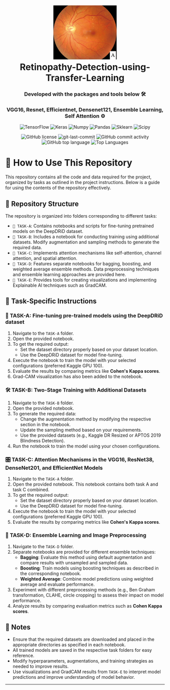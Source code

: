 <div align="center">  
<h1 align="center">  
 <img src="Img/Fundus_-_diabetic_retinopathy.png" alt="App Icon" width="200">  
<br>Retinopathy-Detection-using-Transfer-Learning</h1>  
<h3>Developed with the packages and tools below 🛠️</h3>  
<h3>VGG16, Resnet, Efficientnet, Densenet121, Ensemble Learning, Self Attention ⚙️</h3>  
<p align="center">  
<img src="https://img.shields.io/badge/TensorFlow-blue?style=flat&logo=tensorflow&logoSize=auto&labelColor=gray" alt="TensorFlow" />  
<img src="https://img.shields.io/badge/Keras-blue?style=flat&logo=keras&logoSize=auto&labelColor=gray", alt="Keras"/>  
<img src="https://img.shields.io/badge/Numpy-blue?style=flat&logo=numpy&logoSize=auto&labelColor=gray", alt="Numpy"/>  
<img src="https://img.shields.io/badge/Pandas-blue?style=flat&logo=pandas&logoSize=auto&labelColor=gray", alt="Pandas"/>  
<img src="https://img.shields.io/badge/Scikitlearn-blue?style=flat&logo=scikitlearn&logoSize=auto&labelColor=gray", alt="Sklearn"/>  
<img src="https://img.shields.io/badge/Scipy-blue?style=flat&logo=scipy&logoSize=auto&labelColor=gray", alt="Scipy"/>  
</p>  
<img src="https://img.shields.io/github/license/Abu-Taher-web/Retinopathy-Detection-using-Transfer-Learning?style=for-the-badge&color=5D6D7E" alt="GitHub license" />  
<img src="https://img.shields.io/github/last-commit/Abu-Taher-web/Retinopathy-Detection-using-Transfer-Learning?style=for-the-badge&color=5D6D7E" alt="git-last-commit" />  
<img src="https://img.shields.io/github/commit-activity/m/Abu-Taher-web/Retinopathy-Detection-using-Transfer-Learning?style=for-the-badge&color=5D6D7E" alt="GitHub commit activity" />  
<img src="https://img.shields.io/github/languages/top/Abu-Taher-web/Retinopathy-Detection-using-Transfer-Learning?style=for-the-badge&color=5D6D7E" alt="GitHub top language" />  
<img src="https://github-readme-stats.vercel.app/api/top-langs/?username=Abu-Taher-web&repo=Retinopathy-Detection-using-Transfer-Learning&layout=compact" alt="Top Languages" />  
</div>  


# 📁 How to Use This Repository  

This repository contains all the code and data required for the project, organized by tasks as outlined in the project instructions. Below is a guide for using the contents of the repository effectively.  

## 📂 Repository Structure  

The repository is organized into folders corresponding to different tasks:  
- `📄 TASK-A`: Contains notebooks and scripts for fine-tuning pretrained models on the DeepDRiD dataset.  
- `📄 TASK-B`: Includes a notebook for conducting training using additional datasets. Modify augmentation and sampling methods to generate the required data.  
- `📄 TASK-C`: Implements attention mechanisms like self-attention, channel attention, and spatial attention.  
- `📄 TASK-D`: Features separate notebooks for bagging, boosting, and weighted average ensemble methods. Data preprocessing techniques and ensemble learning approaches are provided here.  
- `📄 TASK-E`: Provides tools for creating visualizations and implementing Explainable AI techniques such as GradCAM.  

## 📝 Task-Specific Instructions  

### 🧪 TASK-A: Fine-tuning pre-trained models using the DeepDRiD dataset  
1. Navigate to the `TASK-A` folder.  
2. Open the provided notebook.  
3. To get the required output:  
   - Set the dataset directory properly based on your dataset location.  
   - Use the DeepDRiD dataset for model fine-tuning.  
4. Execute the notebook to train the model with your selected configurations (preferred Kaggle GPU 100).  
5. Evaluate the results by comparing metrics like **Cohen's Kappa scores**.  
6. Grad-CAM visualization has also been added to the notebook.  

### 🛠️ TASK-B: Two-Stage Training with Additional Datasets  
1. Navigate to the `TASK-B` folder.  
2. Open the provided notebook.  
3. To generate the required data:  
   - Change the augmentation method by modifying the respective section in the notebook.  
   - Update the sampling method based on your requirements.  
   - Use the provided datasets (e.g., Kaggle DR Resized or APTOS 2019 Blindness Detection).  
4. Run the notebook to train the model using your chosen configurations.  

### 🎛️ TASK-C: Attention Mechanisms in the VGG16, ResNet38, DenseNet201, and EfficientNet Models  
1. Navigate to the `TASK-A` folder.  
2. Open the provided notebook. This notebook contains both task A and task C combined.  
3. To get the required output:  
   - Set the dataset directory properly based on your dataset location.  
   - Use the DeepDRiD dataset for model fine-tuning.  
4. Execute the notebook to train the model with your selected configurations (preferred Kaggle GPU 100).  
5. Evaluate the results by comparing metrics like **Cohen's Kappa scores**.  

### 🔀 TASK-D: Ensemble Learning and Image Preprocessing  
1. Navigate to the `TASK-D` folder.  
2. Separate notebooks are provided for different ensemble techniques:  
   - **Bagging**: Evaluate this method using default augmentation and compare results with unsampled and sampled data.  
   - **Boosting**: Train models using boosting techniques as described in the corresponding notebook.  
   - **Weighted Average**: Combine model predictions using weighted average and evaluate performance.  
3. Experiment with different preprocessing methods (e.g., Ben Graham transformation, CLAHE, circle cropping) to assess their impact on model performance.  
4. Analyze results by comparing evaluation metrics such as **Cohen Kappa scores**.  

## 📝 Notes  
- Ensure that the required datasets are downloaded and placed in the appropriate directories as specified in each notebook.  
- All trained models are saved in the respective task folders for easy reference.  
- Modify hyperparameters, augmentations, and training strategies as needed to improve results.  
- Use visualizations and GradCAM results from `TASK-E` to interpret model predictions and improve understanding of model behavior.  

---  

